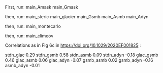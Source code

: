 First, run:
main_Amask
main_Gmask

then, run:
main_steric
main_glacier
main_Gsmb
main_Asmb
main_Adyn

then, run:
main_montecarlo

then, run:
main_climcov


Correlations as in Fig 6c in https://doi.org/10.1029/2020EF001825 :

stdn_glac 	0.29
stdn_gsmb 	0.58
stdn_asmb	  0.09
stdn_adyn	  -0.18
glac_gsmb	  0.46
glac_asmb	  0.06
glac_adyn	  -0.07
gsmb_asmb	  0.02
gsmb_adyn	  -0.16
asmb_adyn	  -0.01
